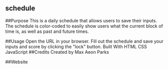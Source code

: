 ## schedule

##Purpose
This is a daily schedule that allows users to save their inputs. The schedule is color-coded to easily show users what the current block of time is, as well as past and future times.

##Usage
Open the URL in your browser.
Fill out the schedule and save your inputs and score by clicking the "lock" button.
Built With
HTML
CSS
JavaScript
##Credits
Created by Max Aeon Parks

##Website
